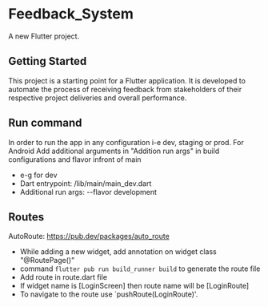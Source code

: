 # Feedback_System

A new Flutter project.

## Getting Started

This project is a starting point for a Flutter application.
It is developed to automate the process of receiving feedback from 
stakeholders of their respective project deliveries and overall performance.

## Run command
In order to run the app in any configuration i-e dev, staging or prod.
For Android
Add additional arguments in "Addition run args" in build configurations and flavor infront of main
- e-g for dev
- Dart entrypoint: <system specfic path>/lib/main/main_dev.dart
- Additional run args: --flavor development

## Routes
AutoRoute: 
https://pub.dev/packages/auto_route
 - While adding a new widget, add annotation on widget class "@RoutePage()"
 - command `flutter pub run build_runner build` to generate the route file
 - Add route in route.dart file
 - If widget name is [LoginScreen] then route name will be [LoginRoute]
 - To navigate to the route use `pushRoute(LoginRoute)'. 
